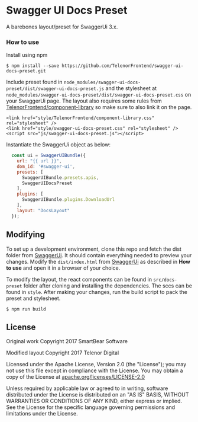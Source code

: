 # Swagger UI Docs Preset

A barebones layout/preset for SwaggerUi 3.x.

### How to use

Install using npm

```
$ npm install --save https://github.com/TelenorFrontend/swagger-ui-docs-preset.git
```

Include preset found in `node_modules/swagger-ui-docs-preset/dist/swagger-ui-docs-preset.js` and the stylesheet at `node_modules/swagger-ui-docs-preset/dist/swagger-ui-docs-preset.css` on your SwaggerUi page. The layout also requires some rules from [TelenorFrontend/component-library](https://github.com/TelenorFrontend/component-library) so make sure to also link it on the page.

```
<link href="style/TelenorFrontend/component-library.css" rel="stylesheet" />
<link href="style/swagger-ui-docs-preset.css" rel="stylesheet" />
<script src="js/swagger-ui-docs-preset.js"></script>
```

Instantiate the SwaggerUi object as below:

```javascript
  const ui = SwaggerUIBundle({
    url: "{{ url }}",
    dom_id: '#swagger-ui',
    presets: [
      SwaggerUIBundle.presets.apis,
      SwaggerUIDocsPreset
    ],
    plugins: [
      SwaggerUIBundle.plugins.DownloadUrl
    ],
    layout: "DocsLayout"
  });
```

## Modifying

To set up a development environment, clone this repo and fetch the dist folder from [SwaggerUi](https://github.com/swagger-api/swagger-ui). It should contain everything needed to preview your changes. Modify the `dist/index.html` from [SwaggerUi](https://github.com/swagger-api/swagger-ui) as described in **How to use** and open it in a browser of your choice.

To modify the layout, the react components can be found in `src/docs-preset` folder after cloning and installing the dependencies. The sccs can be found in `style`. After making your changes, run the build script to pack the preset and stylesheet.

```
$ npm run build
```

## License

Original work Copyright 2017 SmartBear Software

Modified layout Copyright 2017 Telenor Digital

Licensed under the Apache License, Version 2.0 (the "License");
you may not use this file except in compliance with the License.
You may obtain a copy of the License at [apache.org/licenses/LICENSE-2.0](http://www.apache.org/licenses/LICENSE-2.0)

Unless required by applicable law or agreed to in writing, software
distributed under the License is distributed on an "AS IS" BASIS,
WITHOUT WARRANTIES OR CONDITIONS OF ANY KIND, either express or implied.
See the License for the specific language governing permissions and
limitations under the License.
